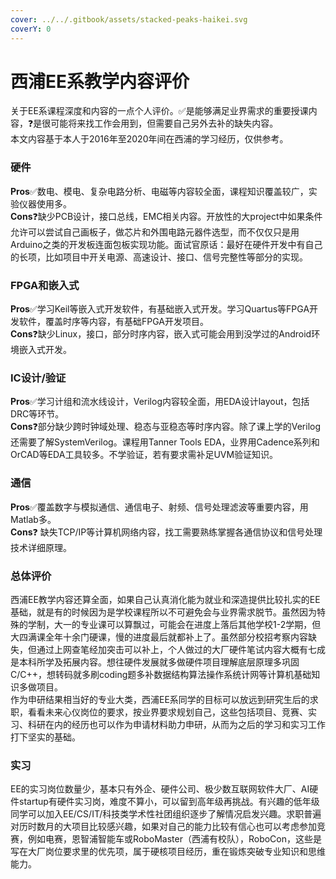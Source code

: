 ```yaml
---
cover: ../../.gitbook/assets/stacked-peaks-haikei.svg
coverY: 0
---
```


# 西浦EE系教学内容评价

关于EE系课程深度和内容的一点个人评价。✅是能够满足业界需求的重要授课内容，❓是很可能将来找工作会用到，但需要自己另外去补的缺失内容。\
本文内容基于本人于2016年至2020年间在西浦的学习经历，仅供参考。

### 硬件

**Pros**✅数电、模电、复杂电路分析、电磁等内容较全面，课程知识覆盖较广，实验仪器使用多。\
**Cons**❓缺少PCB设计，接口总线，EMC相关内容。开放性的大project中如果条件允许可以尝试自己画板子，做芯片和外围电路元器件选型，而不仅仅只是用Arduino之类的开发板连面包板实现功能。面试官原话：最好在硬件开发中有自己的长项，比如项目中开关电源、高速设计、接口、信号完整性等部分的实现。

### FPGA和嵌入式

**Pros**✅学习Keil等嵌入式开发软件，有基础嵌入式开发。学习Quartus等FPGA开发软件，覆盖时序等内容，有基础FPGA开发项目。\
**Cons**❓缺少Linux，接口，部分时序内容，嵌入式可能会用到没学过的Android环境嵌入式开发。

### IC设计/验证

**Pros**✅学习计组和流水线设计，Verilog内容较全面，用EDA设计layout，包括DRC等环节。\
**Cons**❓部分缺少跨时钟域处理、稳态与亚稳态等时序内容。除了课上学的Verilog还需要了解SystemVerilog。课程用Tanner Tools EDA，业界用Cadence系列和OrCAD等EDA工具较多。不学验证，若有要求需补足UVM验证知识。

### 通信

**Pros**✅覆盖数字与模拟通信、通信电子、射频、信号处理滤波等重要内容，用Matlab多。\
**Cons**❓ 缺失TCP/IP等计算机网络内容，找工需要熟练掌握各通信协议和信号处理技术详细原理。

### 总体评价

西浦EE教学内容还算全面，如果自己认真消化能为就业和深造提供比较扎实的EE基础，就是有的时候因为是学校课程所以不可避免会与业界需求脱节。虽然因为特殊的学制，大一的专业课可以算飘过，可能会在进度上落后其他学校1-2学期，但大四满课全年十余门硬课，慢的进度最后就都补上了。虽然部分校招考察内容缺失，但通过上网查笔经加突击可以补上，个人做过的大厂硬件笔试内容大概有七成是本科所学及拓展内容。想往硬件发展就多做硬件项目理解底层原理多巩固C/C++，想转码就多刷coding题多补数据结构算法操作系统计网等计算机基础知识多做项目。\
作为申研结果相当好的专业大类，西浦EE系同学的目标可以放远到研究生后的求职，看看未来心仪岗位的要求，按业界要求规划自己，这些包括项目、竞赛、实习、科研在内的经历也可以作为申请材料助力申研，从而为之后的学习和实习工作打下坚实的基础。

### 实习

EE的实习岗位数量少，基本只有外企、硬件公司、极少数互联网软件大厂、AI硬件startup有硬件实习岗，难度不算小，可以留到高年级再挑战。有兴趣的低年级同学可以加入EE/CS/IT/科技类学术性社团组织逐步了解情况启发兴趣。求职普遍对历时数月的大项目比较感兴趣，如果对自己的能力比较有信心也可以考虑参加竞赛，例如电赛，恩智浦智能车或RoboMaster（西浦有校队），RoboCon，这些是写在大厂岗位要求里的优先项，属于硬核项目经历，重在锻炼突破专业知识和思维能力。
